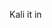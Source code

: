 Kali it in

<!---
hellaace/hellaace is a ✨ special ✨ repository because its `README.md` (this file) appears on your GitHub profile.
You can click the Preview link to take a look at your changes.
--->
